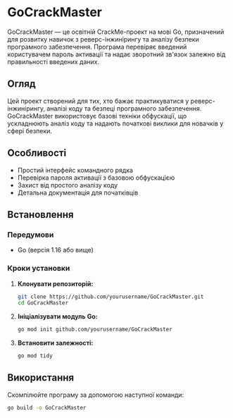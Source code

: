 # GoCrackMaster

GoCrackMaster — це освітній CrackMe-проект на мові Go, призначений для розвитку навичок з реверс-інжинірингу та аналізу безпеки програмного забезпечення. Програма перевіряє введений користувачем пароль активації та надає зворотний зв'язок залежно від правильності введених даних.

## Огляд

Цей проект створений для тих, хто бажає практикуватися у реверс-інжинірингу, аналізі коду та безпеці програмного забезпечення. GoCrackMaster використовує базові техніки обфускації, що ускладнюють аналіз коду та надають початкові виклики для новачків у сфері безпеки.

## Особливості

- Простий інтерфейс командного рядка
- Перевірка пароля активації з базовою обфускацією
- Захист від простого аналізу коду
- Детальна документація для початківців

## Встановлення

### Передумови

- Go (версія 1.16 або вище)

### Кроки установки

1. **Клонувати репозиторій:**
    ```bash
    git clone https://github.com/yourusername/GoCrackMaster.git
    cd GoCrackMaster
    ```

2. **Ініціалізувати модуль Go:**
    ```bash
    go mod init github.com/yourusername/GoCrackMaster
    ```

3. **Встановити залежності:**
    ```bash
    go mod tidy
    ```

## Використання

Скомпілюйте програму за допомогою наступної команди:

```bash
go build -o GoCrackMaster
